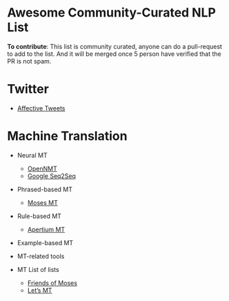 # Awesome Community-Curated NLP List


**To contribute**: This list is community curated, anyone can do a pull-request to add to the list. And it will be merged once 5 person have verified that the PR is not spam. 



Twitter
====



- [Affective Tweets](http://github.com/felipebravom/AffectiveTweets)


Machine Translation
====

 - Neural MT
   - [OpenNMT]()
   - [Google Seq2Seq]()
   
 - Phrased-based MT
   - [Moses MT]()
 
 - Rule-based MT
   - [Apertium MT]()
 
 - Example-based MT
 
 - MT-related tools
 
 - MT List of lists
   - [Friends of Moses]()
   - [Let’s MT]()
  






